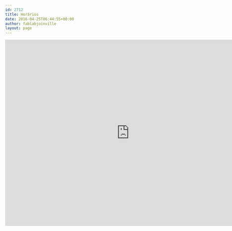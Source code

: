 ```yaml
---
id: 2712
title: Horários
date: 2016-04-25T06:44:55+00:00
author: fablabjoinville
layout: page
---
```


<iframe
    src="https://calendar.google.com/calendar/embed?title=Hor%C3%A1rios%20Fab%20Lab%20Joinville&amp;showTitle=0&amp;showNav=0&amp;showPrint=0&amp;showTz=0&amp;mode=WEEK&amp;height=600&amp;wkst=1&amp;bgcolor=%23ffffff&amp;src=fablabjoinville.com.br_30etal1hnjda5gl28attf64vck%40group.calendar.google.com&amp;color=%23528800&amp;ctz=America%2FSao_Paulo"
    style="border-width:0"
    width="800"
    height="600"
    frameborder="0"
    scrolling="no"></iframe>
